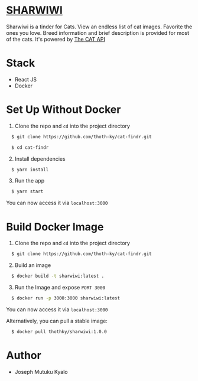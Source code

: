 # [SHARWIWI](https://thoth-ky.github.io/cat-findr/)

Sharwiwi is a tinder for Cats. View an endless list of cat images. Favorite the ones you love. Breed information and brief description is provided for most of the cats.
It's powered by [The CAT API](https://thecatapi.com/)

# Stack
- React JS
- Docker

# Set Up Without Docker

1. Clone the repo and `cd` into the project directory
  ```bash
    $ git clone https://github.com/thoth-ky/cat-findr.git
  ```

  ```bash
    $ cd cat-findr
  ```

2. Install dependencies

  ```bash
    $ yarn install
  ```

3. Run the app
  ```bash
    $ yarn start
  ```

You can now access it via `localhost:3000`

# Build Docker Image
1. Clone the repo and `cd` into the project directory
  ```bash
    $ git clone https://github.com/thoth-ky/cat-findr.git
  ```

2. Build an image
  ```bash
    $ docker build -t sharwiwi:latest .
  ```

3. Run the Image and expose `PORT 3000`

  ```bash
    $ docker run -p 3000:3000 sharwiwi:latest
  ```
You can now access it via `localhost:3000`

Alternatively, you can pull a stable image: 
  ```bash 
    $ docker pull thothky/sharwiwi:1.0.0
  ```


# Author
- Joseph Mutuku Kyalo